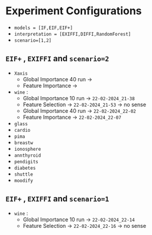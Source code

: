 
# Experiment Configurations

- `models = [IF,EIF,EIF+]`
- `interpretation = [EXIFFI,DIFFI,RandomForest]`
- `scenario=[1,2]`

## `EIF+` , `EXIFFI` and `scenario=2`

- `Xaxis`
	- Global Importance 40 run → 
	- Feature Importance → 
- `wine` :
	- Global Importance 10 run → `22-02-2024_21-38`
	- Feature Selection → `22-02-2024_21-53` → no sense 
	- Global Importance 40 run → `22-02-2024_22-02`
	- Feature Importance → `22-02-2024_22-07`
- `glass`
- `cardio`
- `pima`
- `breastw`
- `ionosphere`
- `annthyroid`
- `pendigits`
- `diabetes`
- `shuttle`
- `moodify`

## `EIF+` , `EXIFFI` and `scenario=1`

- `wine` :
	- Global Importance 10 run → `22-02-2024_22-14`
	- Feature Selection → `22-02-2024_22-16` → no sense 